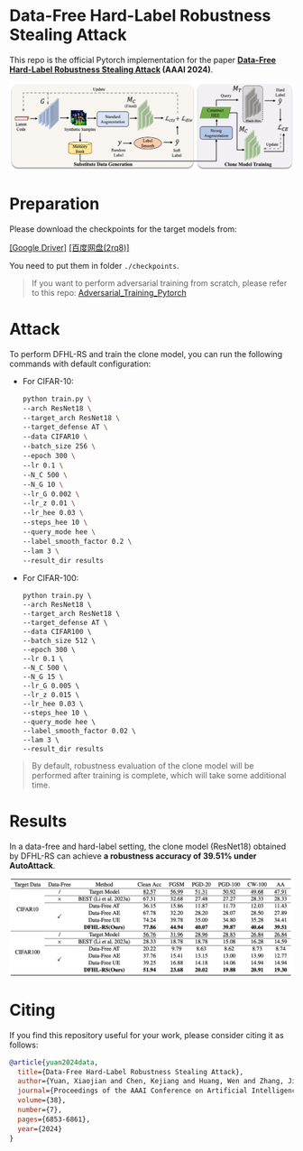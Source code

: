 # Data-Free Hard-Label Robustness Stealing Attack

This repo is the official Pytorch implementation for the paper **<a href="https://arxiv.org/abs/2312.05924">Data-Free Hard-Label Robustness Stealing Attack</a> (AAAI
2024)**. 

![framework](imgs/framework.jpg)


# Preparation

Please download the checkpoints for the target models from:

[[Google Driver]](https://drive.google.com/drive/folders/1kBEcSe0BLu6l2rD3f6ZbK9_n0GhqUSqz?usp=sharing)  [[百度网盘(2rq8)]](https://pan.baidu.com/s/1u3zoAx-WpyCNWEvktMGZAw?pwd=2rq8) 

You need to put them in folder `./checkpoints`.

> If you want to perform adversarial training from scratch, please refer to this repo: [Adversarial_Training_Pytorch](https://github.com/LetheSec/Adversarial_Training_Pytorch/)

# Attack

To perform DFHL-RS and train the clone model, you can run the following commands with default configuration:

- For CIFAR-10:
  ```bash
  python train.py \
  --arch ResNet18 \
  --target_arch ResNet18 \
  --target_defense AT \
  --data CIFAR10 \
  --batch_size 256 \
  --epoch 300 \
  --lr 0.1 \
  --N_C 500 \
  --N_G 10 \
  --lr_G 0.002 \
  --lr_z 0.01 \
  --lr_hee 0.03 \
  --steps_hee 10 \
  --query_mode hee \
  --label_smooth_factor 0.2 \
  --lam 3 \
  --result_dir results
  ```

- For CIFAR-100:

  ```
  python train.py \
  --arch ResNet18 \
  --target_arch ResNet18 \
  --target_defense AT \
  --data CIFAR100 \
  --batch_size 512 \
  --epoch 300 \
  --lr 0.1 \
  --N_C 500 \
  --N_G 15 \
  --lr_G 0.005 \
  --lr_z 0.015 \
  --lr_hee 0.03 \
  --steps_hee 10 \
  --query_mode hee \
  --label_smooth_factor 0.02 \
  --lam 3 \
  --result_dir results
  ```

> By default, robustness evaluation of the clone model will be performed after training is complete, which will take some additional time.


# Results

In a data-free and hard-label setting, the clone model (ResNet18)  obtained by DFHL-RS can achieve **a robustness accuracy of 39.51% under AutoAttack**.

![examples](imgs/results.png)


# Citing

If you find this repository useful for your work, please consider citing it as follows:

```bibtex
@article{yuan2024data,
  title={Data-Free Hard-Label Robustness Stealing Attack},
  author={Yuan, Xiaojian and Chen, Kejiang and Huang, Wen and Zhang, Jie and Zhang, Weiming and Yu, Nenghai},
  journal={Proceedings of the AAAI Conference on Artificial Intelligence},
  volume={38},
  number={7}, 
  pages={6853-6861},
  year={2024}
}
```

